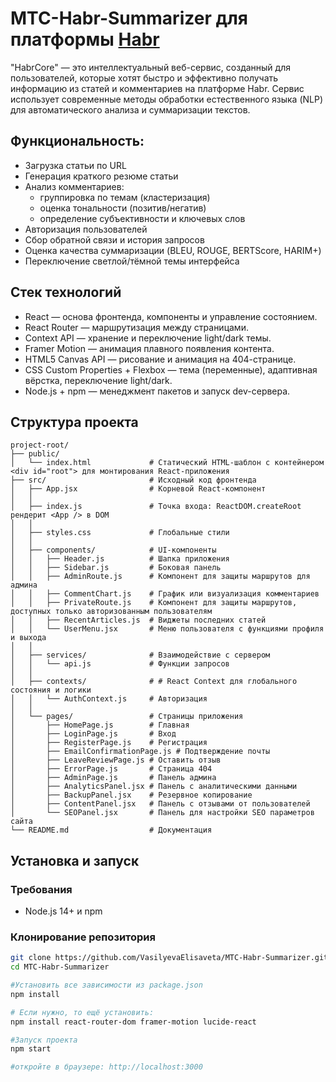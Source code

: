 # MTC-Habr-Summarizer для платформы [Habr](https://habr.com)

 "HabrCore" — это интеллектуальный веб-сервис, созданный для пользователей, которые хотят быстро и эффективно получать информацию из статей и комментариев на платформе Habr. Сервис использует современные методы обработки естественного языка (NLP) для автоматического анализа и суммаризации текстов.

## Функциональность:

- Загрузка статьи по URL
- Генерация краткого резюме статьи
- Анализ комментариев:
  - группировка по темам (кластеризация)
  - оценка тональности (позитив/негатив)
  - определение субъективности и ключевых слов
- Авторизация пользователей
- Сбор обратной связи и история запросов
- Оценка качества суммаризации (BLEU, ROUGE, BERTScore, HARIM+)
- Переключение светлой/тёмной темы интерфейса

## Стек технологий

- React — основа фронтенда, компоненты и управление состоянием.
- React Router — маршрутизация между страницами.
- Context API — хранение и переключение light/dark темы.
- Framer Motion — анимация плавного появления контента.
- HTML5 Canvas API — рисование и анимация на 404-странице.
- CSS Custom Properties + Flexbox — тема (переменные), адаптивная вёрстка, переключение light/dark.
- Node.js + npm — менеджмент пакетов и запуск dev-сервера.

## Структура проекта
```
project-root/
├── public/
│   └── index.html             # Статический HTML-шаблон с контейнером <div id="root"> для монтирования React-приложения
├── src/                       # Исходный код фронтенда
│   ├── App.jsx                # Корневой React-компонент
│   │ 
│   ├── index.js               # Точка входа: ReactDOM.createRoot рендерит <App /> в DOM
│   │   
│   ├── styles.css             # Глобальные стили
│   │ 
│   ├── components/            # UI-компоненты
│   │   ├── Header.js          # Шапка приложения
│   │   ├── Sidebar.js         # Боковая панель
│   │   ├── AdminRoute.js      # Компонент для защиты маршрутов для админа
│   │   ├── CommentChart.js    # График или визуализация комментариев
│   │   ├── PrivateRoute.js    # Компонент для защиты маршрутов, доступных только авторизованным пользователям
│   │   ├── RecentArticles.js  # Виджеты последних статей
│   │   └── UserMenu.jsx       # Меню пользователя с функциями профиля и выхода
│   │
│   ├── services/              # Взаимодействие с сервером
│   │   └── api.js             # Функции запросов
│   │
│   ├── contexts/              # # React Context для глобального состояния и логики
│   │   └── AuthContext.js     # Авторизация
│   │ 
│   └── pages/                 # Страницы приложения
│       ├── HomePage.js        # Главная
│       ├── LoginPage.js       # Вход
│       ├── RegisterPage.js    # Регистрация
│       ├── EmailConfirmationPage.js # Подтверждение почты
│       ├── LeaveReviewPage.js # Оставить отзыв
│       ├── ErrorPage.js       # Страница 404
│       ├── AdminPage.js       # Панель админа
│       ├── AnalyticsPanel.jsx # Панель с аналитическими данными
│       ├── BackupPanel.jsx    # Резервное копирование
│       ├── ContentPanel.jsx   # Панель с отзывами от пользователей
│       └── SEOPanel.jsx       # Панель для настройки SEO параметров сайта
└── README.md                  # Документация
```

## Установка и запуск

### Требования
- Node.js 14+ и npm 

### Клонирование репозитория
```bash
git clone https://github.com/VasilyevaElisaveta/MTC-Habr-Summarizer.git
cd MTC-Habr-Summarizer

#Установить все зависимости из package.json
npm install

# Если нужно, то ещё установить:
npm install react-router-dom framer-motion lucide-react

#Запуск проекта
npm start

#откройте в браузере: http://localhost:3000
